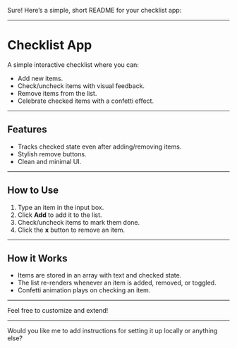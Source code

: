 Sure! Here’s a simple, short README for your checklist app:

---

# Checklist App

A simple interactive checklist where you can:

* Add new items.
* Check/uncheck items with visual feedback.
* Remove items from the list.
* Celebrate checked items with a confetti effect.

---

## Features

* Tracks checked state even after adding/removing items.
* Stylish remove buttons.
* Clean and minimal UI.

---

## How to Use

1. Type an item in the input box.
2. Click **Add** to add it to the list.
3. Check/uncheck items to mark them done.
4. Click the **x** button to remove an item.

---

## How it Works

* Items are stored in an array with text and checked state.
* The list re-renders whenever an item is added, removed, or toggled.
* Confetti animation plays on checking an item.

---

Feel free to customize and extend!

---

Would you like me to add instructions for setting it up locally or anything else?
